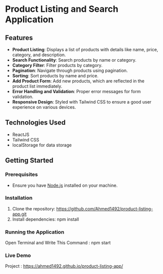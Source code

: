 # Product Listing and Search Application

## Features
- **Product Listing**: Displays a list of products with details like name, price, category, and description.
- **Search Functionality**: Search products by name or category.
- **Category Filter**: Filter products by category.
- **Pagination**: Navigate through products using pagination.
- **Sorting**: Sort products by name and price.
- **Add Product Form**: Add new products, which are reflected in the product list immediately.
- **Error Handling and Validation**: Proper error messages for form validation.
- **Responsive Design**: Styled with Tailwind CSS to ensure a good user experience on various devices.

## Technologies Used
- ReactJS
- Tailwind CSS
- localStorage for data storage


## Getting Started

### Prerequisites
- Ensure you have [Node.js](https://nodejs.org/) installed on your machine.

### Installation
1. Clone the repository:    https://github.com/Ahmed1492/product-listing-app.git
2. Install dependencies:     npm install


### Running the Application
Open Terminal and Write This Command  :  npm start

### Live Demo 
 Project  :  https://ahmed1492.github.io/product-listing-app/

   
